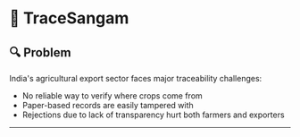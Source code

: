 # 🌾 TraceSangam

## 🔍 Problem

India's agricultural export sector faces major traceability challenges:
- No reliable way to verify where crops come from
- Paper-based records are easily tampered with
- Rejections due to lack of transparency hurt both farmers and exporters

---
